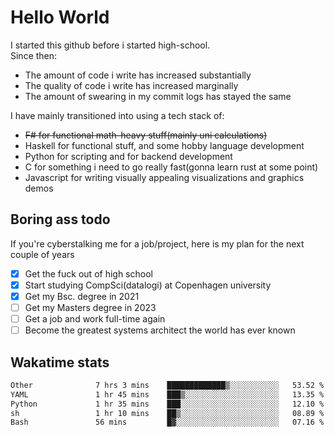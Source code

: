 # Hello World

I started this github before i started high-school.  
Since then:
- The amount of code i write has increased substantially
- The quality of code i write has increased marginally
- The amount of swearing in my commit logs has stayed the same

I have mainly transitioned into using a tech stack of:
- ~~F# for functional math-heavy stuff(mainly uni calculations)~~
- Haskell for functional stuff, and some hobby language development
- Python for scripting and for backend development
- C for something i need to go really fast(gonna learn rust at some point)
- Javascript for writing visually appealing visualizations and graphics demos

## Boring ass todo
If you're cyberstalking me for a job/project, here is my plan for the next couple of years
- [x] Get the fuck out of high school
- [x] Start studying CompSci(datalogi) at Copenhagen university
- [x] Get my Bsc. degree in 2021
- [ ] Get my Masters degree in 2023
- [ ] Get a job and work full-time again
- [ ] Become the greatest systems architect the world has ever known

## Wakatime stats
<!--START_SECTION:waka-->

```txt
Other              7 hrs 3 mins    █████████████▒░░░░░░░░░░░   53.52 %
YAML               1 hr 45 mins    ███▒░░░░░░░░░░░░░░░░░░░░░   13.35 %
Python             1 hr 35 mins    ███░░░░░░░░░░░░░░░░░░░░░░   12.10 %
sh                 1 hr 10 mins    ██▒░░░░░░░░░░░░░░░░░░░░░░   08.89 %
Bash               56 mins         █▓░░░░░░░░░░░░░░░░░░░░░░░   07.16 %
```

<!--END_SECTION:waka-->
